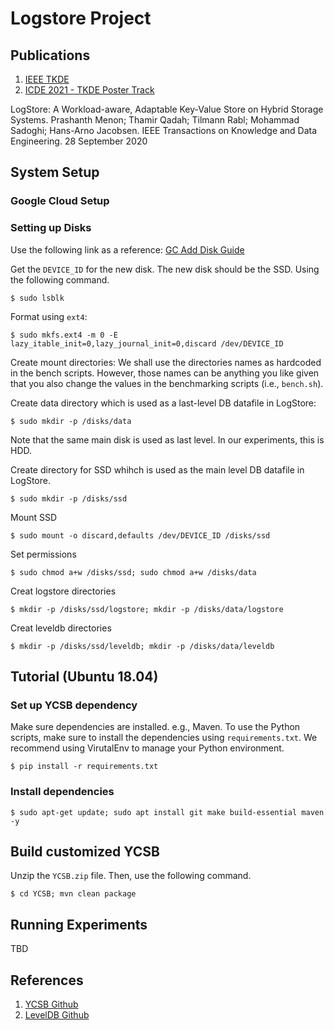 # Logstore Project

## Publications
1. [IEEE TKDE](https://doi.org/10.1109/TKDE.2020.3027191)
2. [ICDE 2021 - TKDE Poster Track](https://icde2021.gr/accepted-papers/)

LogStore: A Workload-aware, Adaptable Key-Value Store on Hybrid Storage Systems. Prashanth Menon; Thamir Qadah; Tilmann Rabl; Mohammad Sadoghi; Hans-Arno Jacobsen. IEEE Transactions on Knowledge and Data Engineering. 28 September 2020

## System Setup

### Google Cloud Setup

### Setting up Disks

Use the following link as a reference:
[GC Add Disk Guide](https://cloud.google.com/compute/docs/disks/add-persistent-disk)

Get the `DEVICE_ID` for the new disk. The new disk should be the SSD. Using the following command.

```shell script
$ sudo lsblk
```

Format using `ext4`:

```shell script
$ sudo mkfs.ext4 -m 0 -E lazy_itable_init=0,lazy_journal_init=0,discard /dev/DEVICE_ID
```

Create mount directories: 
We shall use the directories names as hardcoded in the bench scripts. However, those names can be anything you like given that you also change the values in the benchmarking scripts (i.e., `bench.sh`). 

Create data directory which is used as a last-level DB datafile in LogStore:

```shell script
$ sudo mkdir -p /disks/data
```

Note that the same main disk is used as last level. In our experiments, this is HDD.

Create directory for SSD whihch is used as the main level DB datafile in LogStore.

```shell script
$ sudo mkdir -p /disks/ssd
```

Mount SSD

```shell script
$ sudo mount -o discard,defaults /dev/DEVICE_ID /disks/ssd
```

Set permissions

```shell script
$ sudo chmod a+w /disks/ssd; sudo chmod a+w /disks/data
```

Creat logstore directories
```shell script
$ mkdir -p /disks/ssd/logstore; mkdir -p /disks/data/logstore
```

Creat leveldb directories
```shell script
$ mkdir -p /disks/ssd/leveldb; mkdir -p /disks/data/leveldb
```


## Tutorial (Ubuntu 18.04)

### Set up YCSB dependency

Make sure dependencies are installed. e.g., Maven.
To use the Python scripts, make sure to install the dependencies using `requirements.txt`.
We recommend using VirutalEnv to manage your Python environment.

```shell
$ pip install -r requirements.txt
```

### Install dependencies

```shell script
$ sudo apt-get update; sudo apt install git make build-essential maven -y
```

## Build customized YCSB

Unzip the `YCSB.zip` file. Then, use the following command. 

```shell script
$ cd YCSB; mvn clean package
``` 

## Running Experiments
TBD

## References
1. [YCSB Github](https://github.com/brianfrankcooper/YCSB/)
2. [LevelDB Github](https://github.com/google/leveldb)
